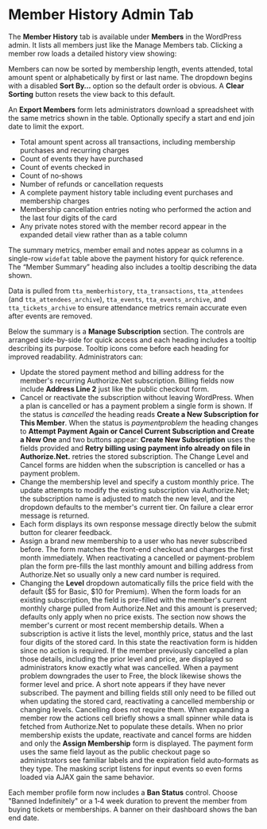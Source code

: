 # Member History Admin Tab

The **Member History** tab is available under **Members** in the WordPress admin. It lists all members just like the Manage Members tab. Clicking a member row loads a detailed history view showing:

Members can now be sorted by membership length, events attended, total amount spent or alphabetically by first or last name. The dropdown begins with a disabled **Sort By…** option so the default order is obvious. A **Clear Sorting** button resets the view back to this default.

An **Export Members** form lets administrators download a spreadsheet with the same metrics shown in the table. Optionally specify a start and end join date to limit the export.
- Total amount spent across all transactions, including membership purchases and recurring charges
- Count of events they have purchased
- Count of events checked in
- Count of no‑shows
- Number of refunds or cancellation requests
- A complete payment history table including event purchases and membership charges
- Membership cancellation entries noting who performed the action and the last four digits of the card
- Any private notes stored with the member record appear in the expanded detail view rather than as a table column

The summary metrics, member email and notes appear as columns in a single-row `widefat` table above the payment history for quick reference. The “Member Summary” heading also includes a tooltip describing the data shown.

Data is pulled from `tta_memberhistory`, `tta_transactions`, `tta_attendees` (and
`tta_attendees_archive`), `tta_events`, `tta_events_archive`, and
`tta_tickets_archive` to ensure attendance metrics remain accurate even after
events are removed.

Below the summary is a **Manage Subscription** section. The controls are arranged side-by-side for quick access and each heading includes a tooltip describing its purpose. Tooltip icons come before each heading for improved readability. Administrators can:

 - Update the stored payment method and billing address for the member's recurring Authorize.Net subscription. Billing fields now include **Address Line 2** just like the public checkout form.
 - Cancel or reactivate the subscription without leaving WordPress. When a plan is
    cancelled or has a payment problem a single form is shown. If the status is
   *cancelled* the heading reads **Create a New Subscription for This Member**.
   When the status is *paymentproblem* the heading changes to
   **Attempt Payment Again or Cancel Current Subscription and Create a New One** and two buttons appear:
   **Create New Subscription** uses the fields provided and
   **Retry billing using payment info already on file in Authorize.Net.**
   retries the stored subscription. The Change Level and Cancel forms are hidden
   when the subscription is cancelled or has a payment problem.
- Change the membership level and specify a custom monthly price. The update attempts to modify the existing subscription via Authorize.Net; the subscription name is adjusted to match the new level, and the dropdown defaults to the member's current tier. On failure a clear error message is returned.
- Each form displays its own response message directly below the submit button for clearer feedback.
- Assign a brand new membership to a user who has never subscribed before. The form matches the front-end checkout and charges the first month immediately. When reactivating a cancelled or payment-problem plan the form pre-fills the last monthly amount and billing address from Authorize.Net so usually only a new card number is required.
- Changing the **Level** dropdown automatically fills the price field with the default ($5 for Basic, $10 for Premium). When the form loads for an existing subscription, the field is pre-filled with the member's current monthly charge pulled from Authorize.Net and this amount is preserved; defaults only apply when no price exists.
The section now shows the member's current or most recent membership details. When a subscription is active it lists the level, monthly price, status and the last four digits of the stored card. In this state the reactivation form is hidden since no action is required. If the member previously cancelled a plan those details, including the prior level and price, are displayed so administrators know exactly what was cancelled. When a payment problem downgrades the user to Free, the block likewise shows the former level and price. A short note appears if they have never subscribed. The payment and billing fields still only need to be filled out when updating the stored card, reactivating a cancelled membership or changing levels. Cancelling does not require them.
When expanding a member row the actions cell briefly shows a small spinner while data is fetched from Authorize.Net to populate these details.
When no prior membership exists the update, reactivate and cancel forms are hidden and only the **Assign Membership** form is displayed.
The payment form uses the same field layout as the public checkout page so administrators see familiar labels and the expiration field auto‑formats as they type. The masking script listens for input events so even forms loaded via AJAX gain the same behavior.

Each member profile form now includes a **Ban Status** control. Choose "Banned Indefinitely" or a 1‑4 week duration to prevent the member from buying tickets or memberships. A banner on their dashboard shows the ban end date.
